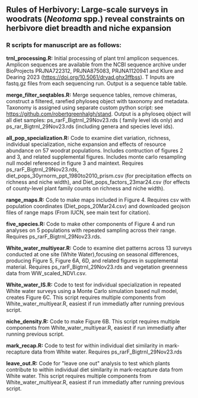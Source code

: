 ## Rules of Herbivory: Large-scale surveys in woodrats (*Neotoma* spp.) reveal constraints on herbivore diet breadth and niche expansion

### R scripts for manuscript are as follows:
__trnl_processing.R:__ Initial processing of plant trnl amplicon sequences. Amplicon sequences are available from the NCBI sequence archive under BioProjects PRJNA722312, PRJNA875083, PRJNA1120941 and Klure and Dearing 2023 (https://doi.org/10.5061/dryad.ghx3ffbss).  T Inputs are fastq.gz files from each sequencing run. Output is a sequence table table.

__merge_filter_seqtables.R:__ Merge sequence tables, remove chimeras, construct a filtered, rarefied phyloseq object with taxonomy and metadata. Taxonomy is assigned using separate custom python script: see https://github.com/robertgreenhalgh/stand. Output is a phyloseq object will all diet samples: ps_rarF_Bigtrnl_29Nov23.rds ( family level ids only) and ps_rar_Bigtrnl_29Nov23.rds (including genera and species level ids).

__all_pop_specialization.R:__ Code to examine diet variation, richness, individual specialization, niche expansion and effects of resource abundance on 57 woodrat populations. Includes contruction of figures 2 and 3, and related supplemental figures. Includes monte carlo resampling null model referenced in figure 3 and maintext. Requires ps_rarF_Bigtrnl_29Nov23.rds, diet_pops_30yrnorm_ppt_1980to2010_prism.csv (for precipitation effects on richness and niche width), and Diet_pops_factors_23mar24.csv (for effects of county-level plant family counts on richness and niche width).

__range_maps.R:__ Code to make maps included in Figure 4. Requires csv with population coordinates (Diet_pops_20Mar24.csv) and downloaded geojson files of range maps (From IUCN, see main text for citation).

__five_species.R:__ Code to make other components of Figure 4 and run analyses on 5 populations with repeated sampling across their range. Requires ps_rarF_Bigtrnl_29Nov23.rds.

__White_water_multiyear.R:__ Code to examine diet patterns across 13 surveys conducted at one site (White Water),focusing on seasonal differences, producing Figure 5, Figure 6A, 6D, and related figures in supplemental material. Requires ps_rarF_Bigtrnl_29Nov23.rds and vegetation greenness data from WW_scaled_NDVI.csv. 

__White_water_IS.R:__ Code to test for individual specialization in repeated White water surveys using a Monte Carlo simulation based null model, creates Figure 6C. This script requires multiple components from White_water_multiyear.R, easiest if run immediatly after running previous script.

__niche_density.R:__ Code to make Figure 6B. This script requires multiple components from White_water_multiyear.R, easiest if run immediatly after running previous script.

__mark_recap.R:__ Code to test for within individual diet similarity in mark-recapture data from White water. Requires ps_rarF_Bigtrnl_29Nov23.rds

__leave_out.R:__ Code for "leave one out" analysis to test which plants contribute to within individual diet similarity in mark-recapture data from White water. This script requires multiple components from White_water_multiyear.R, easiest if run immediatly after running previous script.
